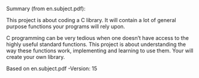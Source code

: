 Summary (from en.subject.pdf):

This project is about coding a C library.
It will contain a lot of general purpose functions your programs will rely upon.

C programming can be very tedious when one doesn’t have access to the highly useful
standard functions. This project is about understanding the way these functions work,
implementing and learning to use them. Your will create your own library.

Based on en.subject.pdf -Version: 15
